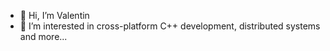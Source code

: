 - 👋 Hi, I’m Valentin
- 👀 I’m interested in cross-platform C++ development, distributed systems and more...


<!---
- 🌱 I’m currently learning 
- 💞️ I’m looking to collaborate on ...
- 📫 How to reach me ...
vipalade/vipalade is a ✨ special ✨ repository because its `README.md` (this file) appears on your GitHub profile.
You can click the Preview link to take a look at your changes.
--->
